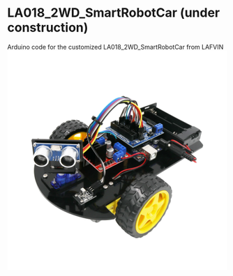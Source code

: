 # LA018_2WD_SmartRobotCar (under construction)
Arduino code for the customized LA018_2WD_SmartRobotCar from LAFVIN
![LA018_2WD_SmartRobotCar]( ./images/la018-car-1642486630352.png "LA018_2WD_SmartRobotCar")
